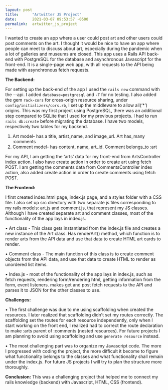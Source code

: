 ```yaml
---
layout: post
title:      "Artwitter JS Project"
date:       2021-03-07 09:53:57 -0500
permalink:  artwitter_js_project
---
```


   I wanted to create an app where a user could post art and other users could post comments on the art. I thought it would be nice to have an app where people can meet to discuss about art, especially during the pandemic when a lot of galleries and museums are closed. 
This app uses a Rails API back-end with PostgreSQL for the database and asynchronous Javascript for the front-end. It is a single-page web app, with all requests to the API being made with asynchronous fetch requests.

**The Backend:**

For setting up the back-end of the app I used the `rails new` command with the --api. I added `database=postgresql` and `-T` for no testing. I also added the gem `rack-cors` for cross-origin resource sharing, under `config/initializers/cors.rb`, I set up the middleware to allow all(‘*’) origins. 
This was my first project using PostgreSQL, there was an additional step compared to SQLite that I used for my previous projects. I had to run `rails db:create` before migrating the database.
I have two models, respectively two tables for my backend.
1.	Art model- has a title, artist_name, and image_url. 
     Art has_many :comments
2.	Comment model- has content, name, art_id. 
    Comment belongs_to :art 
		
For my API, I am getting the ‘arts’ data for my front-end from ArtsController index action. I also have create action in order to create art using fetch POST. I am getting the comments data from CommentsController index action, also added create action in order to create comments using fetch POST. 

**The Frontend:**

I first created index.html page, index.js page, and a styles folder with a CSS file. I also set up src directory with two separate js files corresponding to my rails models: art.js and comment.js, that represent my JS classes.
Although I have created separate art and comment classes, most of the functionality of the app lays in index.js.

•	Art class - This class gets instantiated from the index.js file and creates a new instance of the Art class. Has renderArt() method, which function is to render arts from the API data and use that data to create HTML art cards to render.

•	Comment class - The main function of this class is to create comment objects from the API data, and use that data to create HTML to render as unordered list items.

•	Index.js - most of the functionality of the app lays in index.js, such as fetch requests, rendering form/rendering html, getting information from the form, event listeners. makes get and post fetch requests to the API and parses it to JSON for the other classes to use.

**Challenges:**

•	The first challenge was due to me using scaffolding when created the resources. I later realized that scaffolding didn’t set my routes correctly. The scaffolding set the routes for each resource independently, only when I start working on the front end, I realized had to correct the route declaration to make :arts parent of :comments (nested resources). For future projects I am planning to avoid using scaffolding and use `generate resource` instead.

•	The most challenging part was to organize my Javascript code. The more I progressed with coding the project, the more difficult it become to figure what functionality belongs to the classes and what functionality shall remain under the index.js. For future JS projects I will try to plan the structure more thoroughly.

**Conclusion:**
This was a challenging project that helped me to connect my rails knowledge (backend) with  Javascript, HTML, CSS (frontend).

